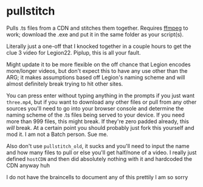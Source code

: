 # pullstitch
Pulls .ts files from a CDN and stitches them together. Requires [ffmpeg](https://ffmpeg.org/download.html) to work; download the .exe and put it in the same folder as your script(s).

Literally just a one-off that I knocked together in a couple hours to get the clue 3 video for Legion22. Piplup, this is all your fault.

Might update it to be more flexible on the off chance that Legion encodes more/longer videos, but don't expect this to have any use other than the ARG; it makes assumptions based off Legion's naming scheme and will almost definitely break trying to hit other sites.

You can press enter without typing anything in the prompts if you just want `three.mp4`, but if you want to download any other files or pull from any other sources you'll need to go into your browser console and determine the naming scheme of the .ts files being served to your device. If you need more than 999 files, this might break. If they're zero padded already, this _will_ break. At a certain point you should probably just fork this yourself and mod it. I am not a Batch person. Sue me.

Also don't use `pullstitch_old`, it sucks and you'll need to input the name and how many files to pull or else you'll get half/none of a video. I really just defined `hostCDN` and then did absolutely nothing with it and hardcoded the CDN anyway huh


I do not have the braincells to document any of this prettily I am so sorry
